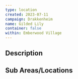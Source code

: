 ```yaml
---
type: location
created: 2023-07-11
campaign: Drakkenheim
name: Gilded Lily
container: false
within: Emberwood Village
---
```


## Description


## Sub Areas/Locations

<!-- QueryToSerialize: LIST FROM "DND - Drakkenheim/Locations" WHERE within = "Gilded Lily" -->
